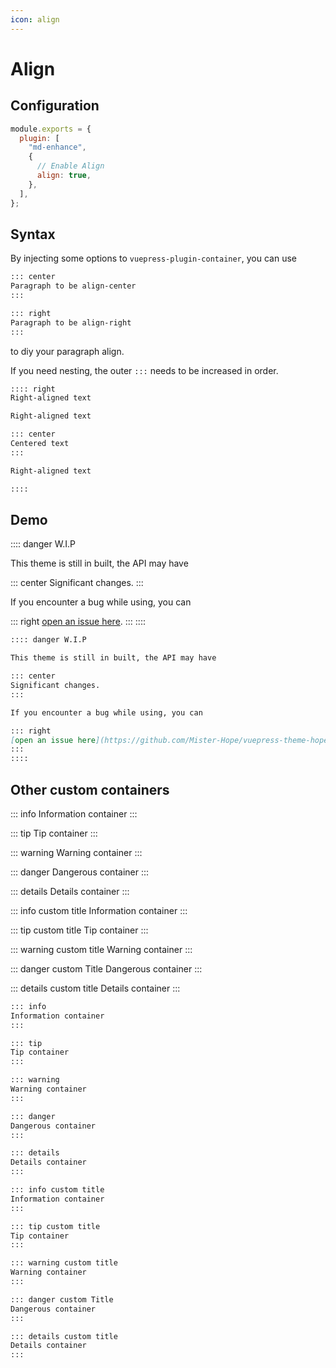 ```yaml
---
icon: align
---
```


# Align

## Configuration

```js {6}
module.exports = {
  plugin: [
    "md-enhance",
    {
      // Enable Align
      align: true,
    },
  ],
};
```

## Syntax

By injecting some options to `vuepress-plugin-container`, you can use

```md
::: center
Paragraph to be align-center
:::

::: right
Paragraph to be align-right
:::
```

to diy your paragraph align.

If you need nesting, the outer `:::` needs to be increased in order.

```md
:::: right
Right-aligned text

Right-aligned text

::: center
Centered text
:::

Right-aligned text

::::
```

## Demo

:::: danger W.I.P

This theme is still in built, the API may have

::: center
Significant changes.
:::

If you encounter a bug while using, you can

::: right
[open an issue here](https://github.com/Mister-Hope/vuepress-theme-hope/issues).
:::
::::

```md
:::: danger W.I.P

This theme is still in built, the API may have

::: center
Significant changes.
:::

If you encounter a bug while using, you can

::: right
[open an issue here](https://github.com/Mister-Hope/vuepress-theme-hope/issues).
:::
::::
```

## Other custom containers

::: info
Information container
:::

::: tip
Tip container
:::

::: warning
Warning container
:::

::: danger
Dangerous container
:::

::: details
Details container
:::

::: info custom title
Information container
:::

::: tip custom title
Tip container
:::

::: warning custom title
Warning container
:::

::: danger custom Title
Dangerous container
:::

::: details custom title
Details container
:::

```md
::: info
Information container
:::

::: tip
Tip container
:::

::: warning
Warning container
:::

::: danger
Dangerous container
:::

::: details
Details container
:::

::: info custom title
Information container
:::

::: tip custom title
Tip container
:::

::: warning custom title
Warning container
:::

::: danger custom Title
Dangerous container
:::

::: details custom title
Details container
:::
```
